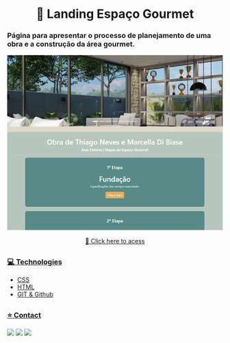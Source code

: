 <h1 align="center">🏡 Landing Espaço Gourmet</h1>
<h3 align="start">Página para apresentar o processo de planejamento de uma obra e a construção da área gourmet.</h3>


<a href="https://wictorluciano.github.io/Landing-EspacoGourmet/"> <img src="./assets/img/readme.png"></a>
<p align="center"><a href="https://wictorluciano.github.io/Landing-EspacoGourmet/">🔗 Click here to acess</p>

##
<h3 align="start"> 💻 Technologies </h3>
 
- CSS
- HTML
- GIT & Github

##

<h3 align="start"> ⭐ Contact </h3>

<div align="start"> 
  <a href="https://instagram.com/wictor_luciano" target="_blank"><img src="https://img.shields.io/badge/-Instagram-%23E4405F?style=for-the-badge&logo=instagram&logoColor=white" target="_blank"></a>
  <a href = "mailto:wluciano01@gmail.com"><img src="https://img.shields.io/badge/-Gmail-%23333?style=for-the-badge&logo=gmail&logoColor=white" target="_blank"></a>
  <a href="https://www.linkedin.com/in/wictor-luciano-32b54b157" target="_blank"><img src="https://img.shields.io/badge/-LinkedIn-%230077B5?style=for-the-badge&logo=linkedin&logoColor=white" target="_blank"></a> 
</div>
